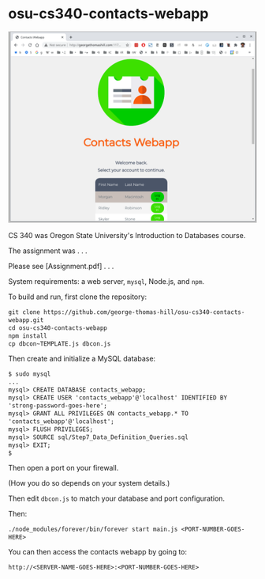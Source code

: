 
# osu-cs340-contacts-webapp

[![A screenshot of this program.](https://raw.githubusercontent.com/george-thomas-hill/osu-cs340-contacts-webapp/main/cs340-contacts-webapp-screenshot.png "Click to see screencast.")](http://georgethomashill.com/gh/osu/cs340/cs340-contacts-webapp-screencast.mp4)

CS 340 was Oregon State University's Introduction to Databases course.

The assignment was . . .

Please see [Assignment.pdf] . . .

System requirements: a web server, `mysql`, Node.js, and `npm`.

To build and run, first clone the repository:

```
git clone https://github.com/george-thomas-hill/osu-cs340-contacts-webapp.git
cd osu-cs340-contacts-webapp
npm install
cp dbcon~TEMPLATE.js dbcon.js
```

Then create and initialize a MySQL database:

```
$ sudo mysql
...
mysql> CREATE DATABASE contacts_webapp;
mysql> CREATE USER 'contacts_webapp'@'localhost' IDENTIFIED BY 'strong-password-goes-here';
mysql> GRANT ALL PRIVILEGES ON contacts_webapp.* TO 'contacts_webapp'@'localhost';
mysql> FLUSH PRIVILEGES;
mysql> SOURCE sql/Step7_Data_Definition_Queries.sql
mysql> EXIT;
$
```

Then open a port on your firewall.

(How you do so depends on your system details.)

Then edit `dbcon.js` to match your database and port configuration.

Then:

```
./node_modules/forever/bin/forever start main.js <PORT-NUMBER-GOES-HERE>
```

You can then access the contacts webapp by going to:

```
http://<SERVER-NAME-GOES-HERE>:<PORT-NUMBER-GOES-HERE>
```
